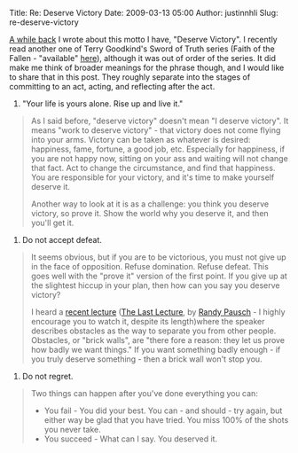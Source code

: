 Title: Re: Deserve Victory
Date: 2009-03-13 05:00
Author: justinnhli
Slug: re-deserve-victory

[A while
back](http://justinnhli.blogspot.com/2008/01/deserve-victory.html) I
wrote about this motto I have, "Deserve Victory". I recently read
another one of Terry Goodkind's Sword of Truth series (Faith of the
Fallen - "available"
[here](http://www.wattpad.com/96772-Terry-Goodkind-Faith-of-the-Fallen)),
although it was out of order of the series. It did make me think of
broader meanings for the phrase though, and I would like to share that
in this post. They roughly separate into the stages of committing to an
act, acting, and reflecting after the act.

1.  "Your life is yours alone. Rise up and live it."

> As I said before, "deserve victory" doesn't mean "I deserve victory".
> It means "work to deserve victory" - that victory does not come flying
> into your arms. Victory can be taken as whatever is desired:
> happiness, fame, fortune, a good job, etc. Especially for happiness,
> if you are not happy now, sitting on your ass and waiting will not
> change that fact. Act to change the circumstance, and find that
> happiness. You are responsible for your victory, and it's time to make
> yourself deserve it.
>
> Another way to look at it is as a challenge: you think you deserve
> victory, so prove it. Show the world why you deserve it, and then
> you'll get it.

1.  Do not accept defeat.

> It seems obvious, but if you are to be victorious, you must not give
> up in the face of opposition. Refuse domination. Refuse defeat. This
> goes well with the "prove it" version of the first point. If you give
> up at the slightest hiccup in your plan, then how can you say you
> deserve victory?
>
> I heard a [recent lecture](http://www.youtube.com/watch?v=ji5_MqicxSo)
> ([The Last Lecture](http://en.wikipedia.org/wiki/The_Last_Lecture), by
> <span id="short-desc">[Randy
> Pausch](http://en.wikipedia.org/wiki/Randy_Pausch) - I highly
> encourage you to watch it, despite its length)</span>where the speaker
> describes obstacles as the way to separate you from other people.
> Obstacles, or "brick walls", are "there fore a reason: they let us
> prove how badly we want things." If you want something badly enough -
> if you truly deserve something - then a brick wall won't stop you.

1.  Do not regret.

> Two things can happen after you've done everything you can:
>
> -   You fail - You did your best. You can - and should - try again,
>     but either way be glad that you have tried. You miss 100% of the
>     shots you never take.
> -   You succeed - What can I say. You deserved it.

